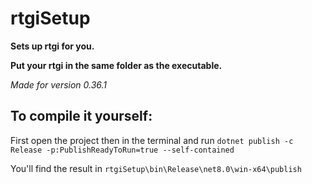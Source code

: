 # rtgiSetup
**Sets up rtgi for you.**

**Put your rtgi in the same folder as the executable.**

*Made for version 0.36.1*

## To compile it yourself:

First open the project then in the terminal and run `dotnet publish -c Release -p:PublishReadyToRun=true --self-contained`

You'll find the result in `rtgiSetup\bin\Release\net8.0\win-x64\publish`
